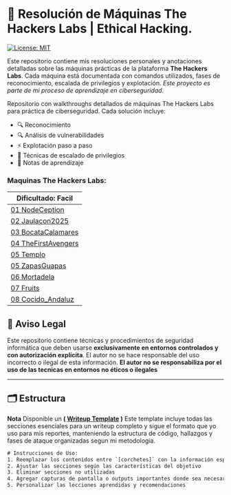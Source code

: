 # 🧠 Resolución de Máquinas The Hackers Labs | Ethical Hacking.

[![License: MIT](https://img.shields.io/badge/License-MIT-blue.svg)](https://opensource.org/licenses/MIT)

Este repositorio contiene mis resoluciones personales y anotaciones detalladas sobre las máquinas prácticas de la plataforma **The Hackers Labs**. Cada máquina está documentada con comandos utilizados, fases de reconocimiento, escalada de privilegios y explotación.
*Este proyecto es parte de mi proceso de aprendizaje en ciberseguridad.*

Repositorio con walkthroughs detallados de máquinas The Hackers Labs para práctica de ciberseguridad. Cada solución incluye:
- 🔍 Reconocimiento
- 🔍 Análisis de vulnerabilidades
- ⚡ Explotación paso a paso
- 🚀 Técnicas de escalado de privilegios
- 📌 Notas de aprendizaje
### Maquinas The Hackers Labs:

| Dificultado: Facil                                                    |
| --------------------------------------------------------------------- |
| [01 NodeCeption](01-HackersLabs/01-facil/01-NodeCeption.md)           |
| [02 Jaulacon2025](01-HackersLabs/01-facil/02-Jaulacon2025.md)         |
| [03 BocataCalamares](01-HackersLabs/01-facil/03-BocataCalamares.md)   |
| [04 TheFirstAvengers](01-HackersLabs/01-facil/04-TheFirstAvengers.md) |
| [05 Templo](01-HackersLabs/01-facil/05-Templo.md)                     |
| [05 ZapasGuapas](01-HackersLabs/01-facil/05-Zapas_Guapas.md)          |
| [06 Mortadela](01-HackersLabs/01-facil/06-Mortadela.md)               |
| [07 Fruits](01-HackersLabs/01-facil/07-Fruits.md)                     |
| [08 Cocido_Andaluz](01-HackersLabs/01-facil/08-Cocido_Andaluz.md)     |

## 📜 Aviso Legal  
Este repositorio contiene técnicas y procedimientos de seguridad informática que deben usarse **exclusivamente en entornos controlados y con autorización explícita**. El autor no se hace responsable del uso incorrecto o ilegal de esta información.
**El autor no se responsabiliza por el uso de las tecnicas en entornos no éticos o ilegales**

---
## 🗂 Estructura
**Nota** Disponible un **( [Writeup Template](/00-Template.md) )** Este template incluye todas las secciones esenciales para un writeup completo y sigue el formato que yo uso para mis reportes, manteniendo la estructura de código, hallazgos y fases de ataque organizadas segun mi metodologia.

```txt
# Instrucciones de Uso:
1. Reemplazar los contenidos entre `[corchetes]` con la información específica de la máquina
2. Ajustar las secciones según las características del objetivo
3. Eliminar secciones no utilizadas
4. Agregar capturas de pantalla o outputs importantes donde sea necesario
5. Personalizar las lecciones aprendidas y recomendaciones
```

